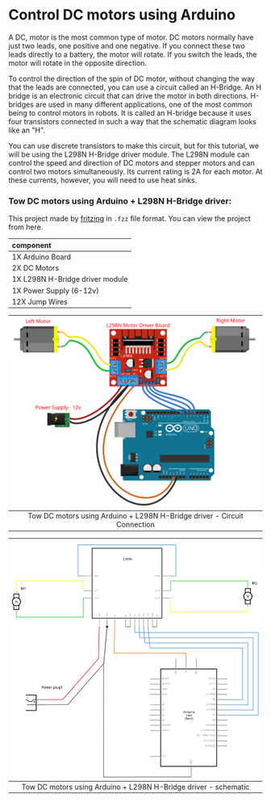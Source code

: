 # Control DC motors using Arduino

A DC, motor is the most common type of motor. DC motors normally have just two leads, one positive and one negative. If you connect these two leads directly to a battery, the motor will rotate. If you switch the leads, the motor will rotate in the opposite direction.

To control the direction of the spin of DC motor, without changing the way that the leads are connected, you can use a circuit called an H-Bridge. An H bridge is an electronic circuit that can drive the motor in both directions. H-bridges are used in many different applications, one of the most common being to control motors in robots. It is called an H-bridge because it uses four transistors connected in such a way that the schematic diagram looks like an "H".

You can use discrete transistors to make this circuit, but for this tutorial, we will be using the L298N H-Bridge driver module. The L298N module can control the speed and direction of DC motors and stepper motors and can control two motors simultaneously. Its current rating is 2A for each motor. At these currents, however, you will need to use heat sinks. 



### Tow DC motors using Arduino + L298N H-Bridge driver:

This  project made by [fritzing](https://fritzing.org/) in `.fzz` file format. You can view the project from here. 

| component                       |
| :------------------------------ |
| 1X Arduino Board                |
| 2X DC Motors                    |
| 1X L298N H-Bridge driver module |
| 1X Power Supply (6-12v)         |
| 12X Jump Wires                  |



| ![Circuit Connection](./2DCmotor.svg) |
| :----------------------------------------------------------: |
| Tow DC motors using Arduino + L298N H-Bridge driver - Circuit Connection |



| ![schematic](./2DCmotor_schem.svg) |
| :----------------------------------------------------------: |
| Tow DC motors using Arduino + L298N H-Bridge driver - schematic |



